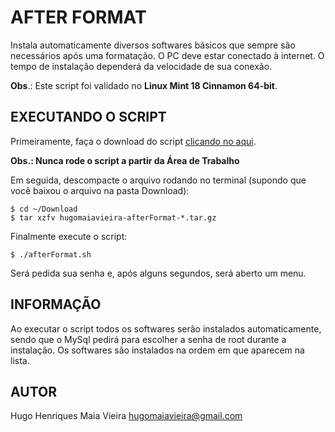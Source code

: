 AFTER FORMAT
============

Instala automaticamente diversos softwares básicos que sempre são necessários
após uma formatação. O PC deve estar conectado à internet. O tempo de
instalação dependerá da velocidade de sua conexão.

**Obs**.: Este script foi validado no **Linux Mint 18 Cinnamon 64-bit**.

EXECUTANDO O SCRIPT
-------------------

Primeiramente, faça o download do script [clicando no aqui](https://github.com/hugomaiavieira/afterFormat/tarball/master).

**Obs.: Nunca rode o script a partir da Área de Trabalho**

Em seguida, descompacte o arquivo rodando no terminal (supondo que você baixou o arquivo na pasta Download):

    $ cd ~/Download
    $ tar xzfv hugomaiavieira-afterFormat-*.tar.gz

Finalmente execute o script:

    $ ./afterFormat.sh

Será pedida sua senha e, após alguns segundos, será aberto um menu.


INFORMAÇÃO
-----------

Ao executar o script todos os softwares serão instalados automaticamente,
sendo que o MySql pedirá para escolher a senha de root durante a
instalação. Os softwares são instalados na ordem em que aparecem na
lista.


AUTOR
-----

  Hugo Henriques Maia Vieira <hugomaiavieira@gmail.com>

